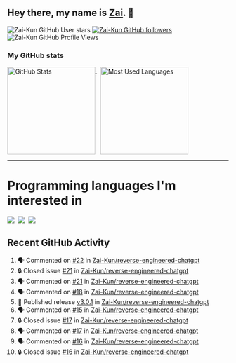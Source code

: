 ## Hey there, my name is [Zai](https://github.com/Zai-Kun). 👋

![Zai-Kun GitHub User stars](https://img.shields.io/github/stars/Zai-Kun?color=yellow&style=flat-square&label=Stars&affiliations=OWNER)
[![Zai-Kun GitHub followers](https://img.shields.io/github/followers/Zai-Kun?color=green&style=flat-square&label=Followers)](https://github.com/Zai-Kun?tab=followers)
![Zai-Kun GitHub Profile Views](https://komarev.com/ghpvc/?username=your-Zai-Kun&style=flat-square&label=Profile+views)

### My GitHub stats

<p>
  <a href = "https://github.com/Zai-Kun">
    <picture>
      <source media="(prefers-color-scheme: dark)" srcset="https://github-readme-stats.vercel.app/api?username=Zai-Kun&theme=monokai&show_icons=true&hide_border=true&count_private=true">
      <source media="(prefers-color-scheme: light)" srcset="https://github-readme-stats.vercel.app/api?username=Zai-Kun&theme=buefy&show_icons=true&hide_border=true&count_private=true">
      <img height="200" align="top" src="https://github-readme-stats.vercel.app/api?username=Zai-Kun&theme=buefy&show_icons=true&hide_border=true&count_private=true" alt="GitHub Stats">
    </picture>
  </a>&nbsp;

  <a href = "https://github.com/Zai-Kun">
    <picture>
      <source media="(prefers-color-scheme: dark)" srcset="https://github-readme-stats.vercel.app/api/top-langs/?username=Zai-Kun&theme=monokai&show_icons=true&hide_border=true&layout=compact">
      <source media="(prefers-color-scheme: light)" srcset="https://github-readme-stats.vercel.app/api/top-langs/?username=Zai-Kun&theme=buefy&show_icons=true&hide_border=true&layout=compact">
      <img height="200" align="top" src="https://github-readme-stats.vercel.app/api/top-langs/?username=Zai-Kun&theme=buefy&show_icons=true&hide_border=true&layout=compact" alt="Most Used Languages">
    </picture>
  </a>
</p>

<hr>

<h1 align="left">Programming languages I'm interested in</h1>

<p align="left">
<a href=https://www.python.org><img src="https://skillicons.dev/icons?i=python" /></a>&nbsp;
<a href=https://go.dev><img src="https://skillicons.dev/icons?i=go" /></a>&nbsp;
<a href=https://www.rust-lang.org><img src="https://skillicons.dev/icons?i=rust" /></a>
</p>

## Recent GitHub Activity
<!--START_SECTION:activity-->
1. 🗣 Commented on [#22](https://github.com/Zai-Kun/reverse-engineered-chatgpt/issues/22#issuecomment-1895432171) in [Zai-Kun/reverse-engineered-chatgpt](https://github.com/Zai-Kun/reverse-engineered-chatgpt)
2. 🔒 Closed issue [#21](https://github.com/Zai-Kun/reverse-engineered-chatgpt/issues/21) in [Zai-Kun/reverse-engineered-chatgpt](https://github.com/Zai-Kun/reverse-engineered-chatgpt)
3. 🗣 Commented on [#21](https://github.com/Zai-Kun/reverse-engineered-chatgpt/issues/21#issuecomment-1892164006) in [Zai-Kun/reverse-engineered-chatgpt](https://github.com/Zai-Kun/reverse-engineered-chatgpt)
4. 🗣 Commented on [#18](https://github.com/Zai-Kun/reverse-engineered-chatgpt/issues/18#issuecomment-1882881191) in [Zai-Kun/reverse-engineered-chatgpt](https://github.com/Zai-Kun/reverse-engineered-chatgpt)
5. 🚀 Published release [v3.0.1](https://github.com/Zai-Kun/reverse-engineered-chatgpt/releases/tag/v3.0.1) in [Zai-Kun/reverse-engineered-chatgpt](https://github.com/Zai-Kun/reverse-engineered-chatgpt)
6. 🗣 Commented on [#15](https://github.com/Zai-Kun/reverse-engineered-chatgpt/issues/15#issuecomment-1876782213) in [Zai-Kun/reverse-engineered-chatgpt](https://github.com/Zai-Kun/reverse-engineered-chatgpt)
7. 🔒 Closed issue [#17](https://github.com/Zai-Kun/reverse-engineered-chatgpt/issues/17) in [Zai-Kun/reverse-engineered-chatgpt](https://github.com/Zai-Kun/reverse-engineered-chatgpt)
8. 🗣 Commented on [#17](https://github.com/Zai-Kun/reverse-engineered-chatgpt/issues/17#issuecomment-1876747395) in [Zai-Kun/reverse-engineered-chatgpt](https://github.com/Zai-Kun/reverse-engineered-chatgpt)
9. 🗣 Commented on [#16](https://github.com/Zai-Kun/reverse-engineered-chatgpt/issues/16#issuecomment-1875416207) in [Zai-Kun/reverse-engineered-chatgpt](https://github.com/Zai-Kun/reverse-engineered-chatgpt)
10. 🔒 Closed issue [#16](https://github.com/Zai-Kun/reverse-engineered-chatgpt/issues/16) in [Zai-Kun/reverse-engineered-chatgpt](https://github.com/Zai-Kun/reverse-engineered-chatgpt)
<!--END_SECTION:activity-->